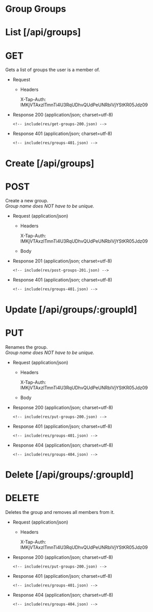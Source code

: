 # Group Groups

# List [/api/groups]

# GET

Gets a list of groups the user is a member of.

  + Request

    + Headers

        X-Tap-Auth: lMKjVTAxzlTmnTi4U3RqUDhvQUdPeUNRblVjYStKR05Jdz09

  + Response 200 (application/json; charset=utf-8)

        <!-- include(res/get-groups-200.json) -->


  + Response 401 (application/json; charset=utf-8)

        <!-- include(res/groups-401.json) -->

# Create [/api/groups]

# POST

Create a new group.  
*Group name does NOT have to be unique.*

  + Request (application/json)

    + Headers

        X-Tap-Auth: lMKjVTAxzlTmnTi4U3RqUDhvQUdPeUNRblVjYStKR05Jdz09

    + Body

        <!-- include(req/post-groups.json) -->


  + Response 201 (application/json; charset=utf-8)

        <!-- include(res/post-groups-201.json) -->


  + Response 401 (application/json; charset=utf-8)

        <!-- include(res/groups-401.json) -->


# Update [/api/groups/:groupId]

# PUT

Renames the group.  
*Group name does NOT have to be unique.*

  + Request (application/json)

    + Headers

        X-Tap-Auth: lMKjVTAxzlTmnTi4U3RqUDhvQUdPeUNRblVjYStKR05Jdz09

    + Body

        <!-- include(req/post-groups.json) -->


  + Response 200 (application/json; charset=utf-8)

        <!-- include(res/put-groups-200.json) -->


  + Response 401 (application/json; charset=utf-8)

        <!-- include(res/groups-401.json) -->


  + Response 404 (application/json; charset=utf-8)

        <!-- include(res/groups-404.json) -->


# Delete [/api/groups/:groupId]

# DELETE

Deletes the group and removes all members from it.

  + Request (application/json)

    + Headers

        X-Tap-Auth: lMKjVTAxzlTmnTi4U3RqUDhvQUdPeUNRblVjYStKR05Jdz09


  + Response 200 (application/json; charset=utf-8)

        <!-- include(res/put-groups-200.json) -->


  + Response 401 (application/json; charset=utf-8)

        <!-- include(res/groups-401.json) -->


  + Response 404 (application/json; charset=utf-8)

        <!-- include(res/groups-404.json) -->
